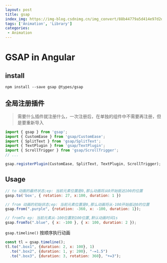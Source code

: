 ```yaml
---
layout: post
title: gsap
index_img: https://img-blog.csdnimg.cn/img_convert/88b44779a5d414e97d2db98e54d83c1e.png
tags: ['Animation', 'Library']
categories:
 - Animation
---
```


# GSAP in Angular

## install

```shell
npm install --save gsap @types/gsap
```

## 全局注册插件
> 需要什么插件就注册什么，一次注册后，在单独的组件中不需要再注册，但是要重新导入
```js
import { gsap } from 'gsap';
import { CustomEase } from 'gsap/CustomEase';
import { SplitText } from 'gsap/SplitText';
import { TextPlugin } from 'gsap/TextPlugin';
import { ScrollTrigger } from 'gsap/ScrollTrigger';
// ...

gsap.registerPlugin(CustomEase, SplitText, TextPlugin, ScrollTrigger);
```

## Usage
```js
// to 动画的最终状态;ep: 当前元素位置是0,那么动画将从0开始抵达100的位置
gasp.to('box', { rotation: 27, x:100, duration: 1 })

// from 动画的初始状态;ep: 当前元素位置是0,那么动画将从-100开始抵达0的位置
gsap.from(".purple", {rotation: -360, x: -100, duration: 1});

// fromTo ep: 当前元素从-100位置到100位置,默认动画时间1s
gsap.fromTo(".blue", { x: -100 }, { x: 100, duration: 2 });
```

`gsap.timeline()` 按顺序执行动画
```js
const tl = gsap.timeline();
tl.to(".box1", {duration: 2, x: 100}, 1)
  .to(".box2", {duration: 1, y: 200}, "-=1.5")
  .to(".box3", {duration: 3, rotation: 360}, "+=3");
```
